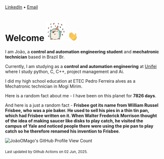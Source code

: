 [LinkedIn](https://www.linkedin.com/in/joão-pedro-gozzoli-b95641301/) &bull;
[Email](joaopedrogozzoli@gmail.com)

# Welcome <img src="happy.gif" height="64px" /> <img src="wave.gif" height="32px" />

I am João, a  **control and automation engineering student** and **mechatronic technician** based in Brazil Br.

Currently, I am studying as a **control and automation engineering** at [Unifei](https://unifei.edu.br) where I study python, C, C++, project management and Ai.

I did my high school education at ETEC Pedro Ferreira alves as a Mechatronic technician in Mogi Mirim.

Here is a random fact about me - I have been on this planet for **7826 days**.

And here is a just a random fact -  **Frisbee got its name from William Russel Frisbee, who was a pie baker. He used to sell his pies in a thin tin pan, which had Frisbee written on it. When Walter Frederick Morrison thought of the idea of making saucer like disks to play catch, he visited the campus of Yale and noticed people there were using the pie pan to play catch so he therefore renamed his invention to Frisbee**.

![JoãoOMago's GitHub Profile View Count](https://komarev.com/ghpvc/?username=JoaoOMago)

<sub>Last updated by Github Actions on 02 Jun, 2025.</sub>
